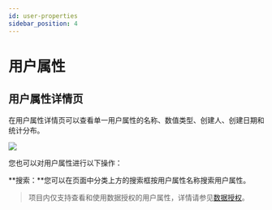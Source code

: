 ```yaml
---
id: user-properties
sidebar_position: 4
---
```


# 用户属性

## 用户属性详情页[](#yong-hu-shu-xing-xiang-qing-ye)

在用户属性详情页可以查看单一用户属性的名称、数值类型、创建人、创建日期和统计分布。

![](https://gblobscdn.gitbook.com/assets%2F-M2qbZInaXgdm8kkNosp%2F-MiOdoAC8lCKSMIjcOyF%2F-MiOeAdNljvUWCzk6o-y%2Fimage.png?alt=media&token=12f18bd2-6ef1-4c74-ab86-14608cda6553)

您也可以对用户属性进行以下操作：

**搜索：**您可以在页面中分类上方的搜索框按用户属性名称搜索用户属性。

> 项目内仅支持查看和使用数据授权的用户属性，详情请参见[数据授权](/docs/product-manual/enterprise-management/project-manage/data-authorization)。
